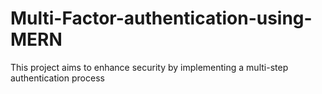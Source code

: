 # Multi-Factor-authentication-using-MERN
This project aims to enhance security by implementing a multi-step authentication process
